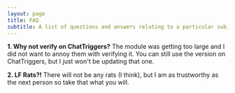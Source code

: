 ```yaml
---
layout: page
title: FAQ
subtitle: A list of questions and answers relating to a particular subject.
---
```


**1. Why not verify on ChatTriggers?**
The module was getting too large and I did not want to annoy them with verifying it. You can still use the version on ChatTriggers, but I just won't be updating that one.

**2. LF Rats?!**
There will not be any rats (I think), but I am as trustworthy as the next person so take that what you will.